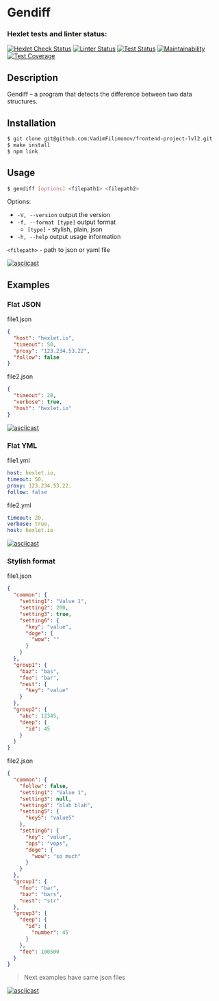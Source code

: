 # Gendiff

### Hexlet tests and linter status:
[![Hexlet Check Status](https://github.com/VadimFilimonov/frontend-project-lvl2/workflows/hexlet-check/badge.svg)](https://github.com/VadimFilimonov/frontend-project-lvl2/actions/workflows/hexlet-check.yml)
[![Linter Status](https://github.com/VadimFilimonov/frontend-project-lvl2/workflows/linter/badge.svg)](https://github.com/VadimFilimonov/frontend-project-lvl2/actions/workflows/linter.yml)
[![Test Status](https://github.com/VadimFilimonov/frontend-project-lvl2/workflows/test/badge.svg)](https://github.com/VadimFilimonov/frontend-project-lvl2/actions/workflows/test.yml)
[![Maintainability](https://api.codeclimate.com/v1/badges/097dfbb42f2c28291578/maintainability)](https://codeclimate.com/github/VadimFilimonov/frontend-project-lvl2/maintainability)
[![Test Coverage](https://api.codeclimate.com/v1/badges/097dfbb42f2c28291578/test_coverage)](https://codeclimate.com/github/VadimFilimonov/frontend-project-lvl2/test_coverage)

## Description

Gendiff – a program that detects the difference between two data structures.

## Installation

```sh
$ git clone git@github.com:VadimFilimonov/frontend-project-lvl2.git
$ make install
$ npm link
```

## Usage

```sh
$ gendiff [options] <filepath1> <filepath2>
```

Options:
- `-V, --version` output the version
- `-f, --format [type]` output format
  - `[type]` - stylish, plain, json
- `-h, --help` output usage information

`<filepath>` - path to json or yaml file

[![asciicast](https://asciinema.org/a/SHE7Fbi3crc3PSSzjcAYV4kx3.svg)](https://asciinema.org/a/SHE7Fbi3crc3PSSzjcAYV4kx3)

## Examples

### Flat JSON

file1.json

```json
{
  "host": "hexlet.io",
  "timeout": 50,
  "proxy": "123.234.53.22",
  "follow": false
}
```

file2.json

```json
{
  "timeout": 20,
  "verbose": true,
  "host": "hexlet.io"
}
```

[![asciicast](https://asciinema.org/a/2qiRWpoKwv7fqI8epcvUt3OJR.svg)](https://asciinema.org/a/2qiRWpoKwv7fqI8epcvUt3OJR)

### Flat YML

file1.yml

```yml
host: hexlet.io,
timeout: 50,
proxy: 123.234.53.22,
follow: false
```

file2.yml

```yml
timeout: 20,
verbose: true,
host: hexlet.io
```

[![asciicast](https://asciinema.org/a/ZjiA9JK95r52QoteQAM6VZmYN.svg)](https://asciinema.org/a/ZjiA9JK95r52QoteQAM6VZmYN)

### Stylish format

file1.json

```json
{
  "common": {
    "setting1": "Value 1",
    "setting2": 200,
    "setting3": true,
    "setting6": {
      "key": "value",
      "doge": {
        "wow": ""
      }
    }
  },
  "group1": {
    "baz": "bas",
    "foo": "bar",
    "nest": {
      "key": "value"
    }
  },
  "group2": {
    "abc": 12345,
    "deep": {
      "id": 45
    }
  }
}
```

file2.json

```json
{
  "common": {
    "follow": false,
    "setting1": "Value 1",
    "setting3": null,
    "setting4": "blah blah",
    "setting5": {
      "key5": "value5"
    },
    "setting6": {
      "key": "value",
      "ops": "vops",
      "doge": {
        "wow": "so much"
      }
    }
  },
  "group1": {
    "foo": "bar",
    "baz": "bars",
    "nest": "str"
  },
  "group3": {
    "deep": {
      "id": {
        "number": 45
      }
    },
    "fee": 100500
  }
}
```

> Next examples have same json files

[![asciicast](https://asciinema.org/a/C73uM0p5AKiIpzlOqamFWlIfO.svg)](https://asciinema.org/a/C73uM0p5AKiIpzlOqamFWlIfO)
